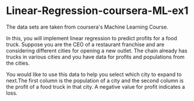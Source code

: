 # Linear-Regression-coursera-ML-ex1
The data sets are taken from coursera's Machine Learning Course.

In this, you will implement linear regression to predict profits 
for a food truck. Suppose you are the CEO of a
restaurant franchise and are considering different cities for opening a new
outlet. The chain already has trucks in various cities and you have data for
profits and populations from the cities.

You would like to use this data to help you select which city to expand
to next.The first column is the population of a city and the second column is
the profit of a food truck in that city. A negative value for profit indicates a
loss.
